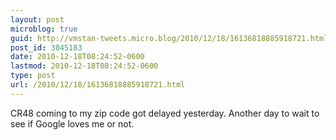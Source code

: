 ```yaml
---
layout: post
microblog: true
guid: http://vmstan-tweets.micro.blog/2010/12/18/16136818885918721.html
post_id: 3045183
date: 2010-12-18T08:24:52-0600
lastmod: 2010-12-18T08:24:52-0600
type: post
url: /2010/12/18/16136818885918721.html
---
```

CR48 coming to my zip code got delayed yesterday. Another day to wait to see if Google loves me or not.

